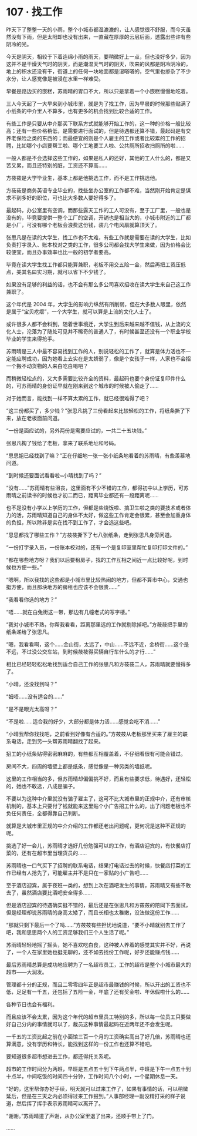 # 107 · 找工作

昨天下了整整一天的小雨，整个小城市都湿漉漉的，让人感觉很不舒服，而今天虽然没有下雨，但是太阳却也没有出来，一直藏在厚厚的云层后面，透露出些许有些阴冷的光。

今天是阴天，相较于下着连绵小雨的雨天，要稍微好上一点，但也没好多少，因为这并不是干燥天气时的阴天，而是潮湿天气时的阴天，吹来的风都是阴冷阴冷的，地上的积水还没有干，街道上的任何一块地面都是湿嗒嗒的，空气里也掺杂了不少水分，让人感觉像是被浸在水里一样难受。

早餐是路边买的嵌糕，苏雨晴的胃口不大，所以只是拿着一个小嵌糕慢慢地吃着。

三人今天起了一大早来到小城市里，就是为了找工作，因为早晨的时候那些贴满了小纸条的中介里人不算多，也有更多的机会找到比较合适的工作。

有些工作是只要从中介那买下联系方式就能够开始工作的，这一种的价格一般比较高；还有一些价格稍低，是需要进行面试的，但是待遇都还算不错，最起码是有交养老保险之类的东西的；而最便宜的则是个人雇主的工作或者比较累的工作的招聘，比如哪个小店要帮工啦、哪个工地要工人啦、公共厕所招收扫厕所的啦……

一般人都是不会选择这些工作的，如果是私人的还好，其他的工人什么的，都是又苦又累，而且还特别的脏，工资还不算高……

方莜莜是大学毕业生，基本上都是他挑选工作，而不是工作挑选他。

方莜莜是商务英语专业毕业的，找些坐办公室的工作都不难，当然刚开始肯定是谋求不到多好的职位，可也比大多数人要好得多了。

最起码，办公室里有空调，而那些露天工作的工人可没有，至于工厂里，一般也是没有的，毕竟要提供一整个工厂的空调，开销也是相当大的，小城市附近的工厂都是小厂，可没有哪个老板会浪费这份钱，装几个电风扇就算顶天了。

张思凡是在读的大学生，找工作也不太难，有些工作就是需要在读的大学生，比如负责打字录入、账本校对之类的工作，很多公司都会找大学生来做，因为价格会比较便宜，而且办事效率也比一般的初学者要高。

毕竟在读大学生找工作都只能算兼职，老板不用交五险一金，然后再把工资压低点，美其名曰实习期，就可以省下不少钱了。

如果没有足够的利益的话，也不会有那么多公司喜欢招收在读大学生来自己这工作兼职了。

这个年代是 2004 年，大学生的影响力纵然有所削弱，但在大多数人眼里，依然是属于“宝贝疙瘩”，一个大学生，就可以算是上流的文化人士了。

或许很多人都不会料到，随着世事境迁，大学生到后来越来越不值钱，从上流的文化人士，沦落为了随处可见并不稀奇的普通人了，有时候甚至还没有一个职业学校毕业的学生来得抢手。

苏雨晴是三人中最不容易找到工作的人，别说轻松的工作了，就算是体力活也不一定能应聘成功，因为她看上去实在是太娇弱了，像是个女孩子一样，人家也不会招一个搬不动货物的人来白吃白喝吧？

而稍微轻松点的，又大多需要比较齐全的资料，最起码也要个身份证复印件什么的，可苏雨晴的身份证早就在刚来到这个城市的时候被人偷走了……

对于她而言，能找到一样不算太累的工作，就已经很难得了吧？

“这三份都买了，多少钱？”张思凡挑了三份看起来比较轻松的工作，将纸条撕了下来，放在老板面前问道。

“一份是面应试的，另外两份是需要应试的，一共二十五块钱。”

张思凡掏了钱给了老板，拿来了联系地址和号码。

“思思姐已经找到了嘛？”正在仔细地一张一张小纸条地看着的苏雨晴，有些羡慕地问道。

“到时候还要面试看看啦~小晴找到了吗？”

“没有……”苏雨晴有些沮丧，这里面有不少不错的工作，都得初中以上学历，可苏雨晴之前读书的时候也才初二而已，距离毕业都还有一段距离呢……

也不是没有小学以上学历的工作，但都是些烧饭啦、搞卫生啦之类的要技术或者体力的活，苏雨晴知道自己的身体不太好，做这些工作肯定会很累，甚至会加重身体的负担，所以除非是实在找不到工作了，才会选这些吧。

“思思都找了哪些工作？”方莜莜撕下了七八张纸条，走到张思凡身旁问道。

“一份打字录入员，一份账本校对的，还有一个是复印室里帮忙复印打印文件的。”

“都在哪些地方呀？我们以后要租房子，找的工作互相之间近一点比较好呢，到时候也方便一些。”

“嗯啊，所以我找的这些都是小城市里比较热闹的地方，但都不算市中心，交通也挺方便，而且那块地方的房租也应该不会很贵……”

“我看看你选的地方？”

“唔……就在白兔街这一带，那边有几幢老式的写字楼。”

“我对小城市不熟，你帮我看看，距离那里远的工作就剔除掉吧。”方莜莜把手里的纸条递给了张思凡。

“嗯，我看看啊，这个……金山街，太远了，中山……不远不近，金桥街……这个是不远，不过没公交车站，到时候莜莜得买辆自行车什么的才行……”

相比已经轻轻松松地找到适合自己工作的张思凡和方莜莜二人，苏雨晴就要慢得多了。

“小晴，还没找到吗？”

“姆唔……没有适合的……”

“是不是眼光太高呀？”

“不是啦……适合我的好少，大部分都是体力活……感觉会吃不消……”

“小晴我帮你找找吧，之前看到好像有合适的。”方莜莜从老板那里买来了雇主的联系电话，走到另一头帮苏雨晴翻找了起来。

招工的小纸条贴得密密麻麻的，有些都互相覆盖着，不仔细看很有可能会错过。

房间不大，四周的墙壁上都是纸条，感觉像是一种另类的墙纸呢。

这里的工作相当的多，但苏雨晴却偏偏挑不好，而且有些要求低，待遇好，还轻松的，她也不敢选，八成是骗子。

不要以为这种中介里就没有骗子雇主了，这可不比大城市里的正规中介，还有审核机制的，基本上只要付了钱就能来这里贴个小广告招工什么的，出了问题老板也不负任何责任，全都得靠自己判断。

就算是大城市里正规的中介介绍的工作都还老出问题呢，更何况是这种不正规的呢。

挑选了好一会儿，苏雨晴才选好几份勉强可以的工作，有酒店迎宾的，有快餐店打菜的，还有在超市里当理货员的……

苏雨晴也一口气买下了招聘的联系电话，结果打电话过去的时候，快餐店打菜的工作已经有人抢先了，可能雇主并不是只在一家贴的小广告吧……

至于酒店迎宾，属于夜班一类的，想到上次在酒吧发生的事情，苏雨晴又有些不敢去了，虽然酒店要比酒吧安全得多……

但是酒店迎宾的待遇确实挺不错的，最后还是在张思凡和方莜莜的陪同下去面试，但是经理却说苏雨晴的身高太矮了，而且长相也太稚嫩，没法做这份工作……

“那就只剩下最后一个了吗……”方莜莜有些担忧地说道，“要不小晴就别去工作了吧，我和思思两个人的工资足够我们三个人生活了呢。”

苏雨晴轻轻地摇了摇头，她不喜欢吃白食，这种被人养着的感觉其实并不好，再说了，一个人在家里她也挺无聊的，还不如去找份工作呢，好歹还能赚点钱……

最后苏雨晴总算是成功地应聘为了一名超市员工，工作的超市是整个小城市最大的超市——大润发。

管理都十分的正规，而且二零零四年正是超市最赚钱的时候，所以开出的工资也不低，足足有一千五，还包括了五险一金，年底了还有奖金啦、年休假啦什么的……

各种节日也会有福利。

而且应该不会太累，因为这个年代的超市里员工特别的多，所以每一位员工只要做好自己分内的事情就可以了，裁员这种事情最起码在近两年还不会发生呢。

一千五的工资比起之前在小面馆三百一个月的工资确实高出了好几倍，苏雨晴也还算满意，没有学历和特长，能找到这样的一份工作也还算不错吧。

要知道很多超市想进去工作，都还得托关系呢。

超市的工作时间分为两班，早班是五点五十到下午两点半，中班是下午一点五十到十点半，中间吃饭的时间四十分钟，工作时间八个小时，一个星期休息一天。

“好的，这里帮你办好手续，明天就可以过来工作了，如果有事情的话，可以稍微延后，但是在三天之内必须得过来工作报到。”人事部经理一副没精打采的样子说道，然后挥了挥手表示苏雨晴可以离开了。

“谢谢。”苏雨晴道了声谢，从办公室里退了出来，还顺手带上了门。

……
